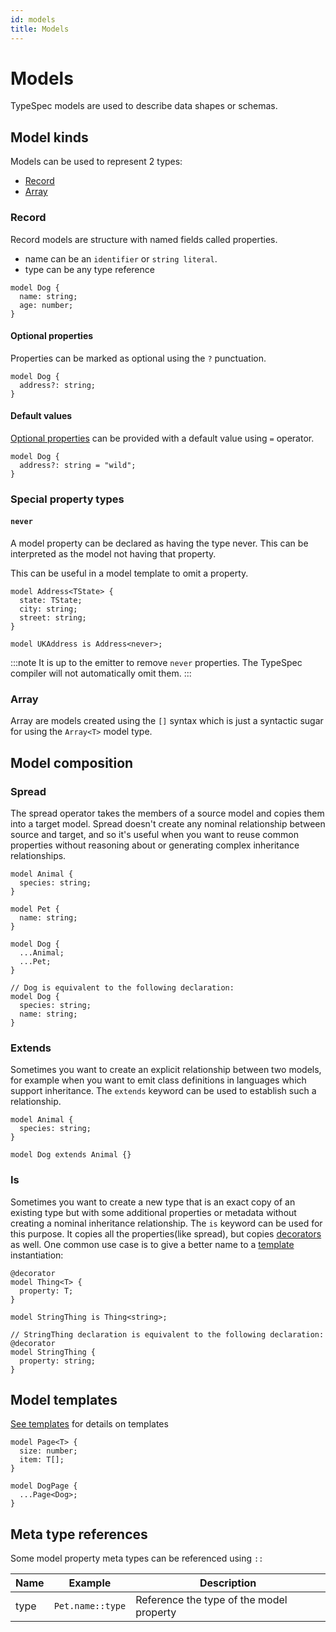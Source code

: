 ```yaml
---
id: models
title: Models
---
```


# Models

TypeSpec models are used to describe data shapes or schemas.

## Model kinds

Models can be used to represent 2 types:

- [Record](#record)
- [Array](#array)

### Record

Record models are structure with named fields called properties.

- name can be an `identifier` or `string literal`.
- type can be any type reference

```typespec
model Dog {
  name: string;
  age: number;
}
```

#### Optional properties

Properties can be marked as optional using the `?` punctuation.

```typespec
model Dog {
  address?: string;
}
```

#### Default values

[Optional properties](#optional-properties) can be provided with a default value using `=` operator.

```typespec
model Dog {
  address?: string = "wild";
}
```

### Special property types

#### `never`

A model property can be declared as having the type never. This can be interpreted as the model not having that property.

This can be useful in a model template to omit a property.

```typespec
model Address<TState> {
  state: TState;
  city: string;
  street: string;
}

model UKAddress is Address<never>;
```

:::note
It is up to the emitter to remove `never` properties. The TypeSpec compiler will not automatically omit them.
:::

### Array

Array are models created using the `[]` syntax which is just a syntactic sugar for using the `Array<T>` model type.

## Model composition

### Spread

The spread operator takes the members of a source model and copies them into a target model. Spread doesn't create any nominal relationship between source and target, and so it's useful when you want to reuse common properties without reasoning about or generating complex inheritance relationships.

```typespec
model Animal {
  species: string;
}

model Pet {
  name: string;
}

model Dog {
  ...Animal;
  ...Pet;
}

// Dog is equivalent to the following declaration:
model Dog {
  species: string;
  name: string;
}
```

### Extends

Sometimes you want to create an explicit relationship between two models, for example when you want to emit class definitions in languages which support inheritance. The `extends` keyword can be used to establish such a relationship.

```typespec
model Animal {
  species: string;
}

model Dog extends Animal {}
```

### Is

Sometimes you want to create a new type that is an exact copy of an existing type but with some additional properties or metadata without creating a nominal inheritance relationship. The `is` keyword can be used for this purpose. It copies all the properties(like spread), but copies [decorators](./decorators.md) as well. One common use case is to give a better name to a [template](#Templates) instantiation:

```typespec
@decorator
model Thing<T> {
  property: T;
}

model StringThing is Thing<string>;

// StringThing declaration is equivalent to the following declaration:
@decorator
model StringThing {
  property: string;
}
```

## Model templates

[See templates](./templates.md) for details on templates

```typespec
model Page<T> {
  size: number;
  item: T[];
}

model DogPage {
  ...Page<Dog>;
}
```

## Meta type references

Some model property meta types can be referenced using `::`

| Name | Example          | Description                              |
| ---- | ---------------- | ---------------------------------------- |
| type | `Pet.name::type` | Reference the type of the model property |

